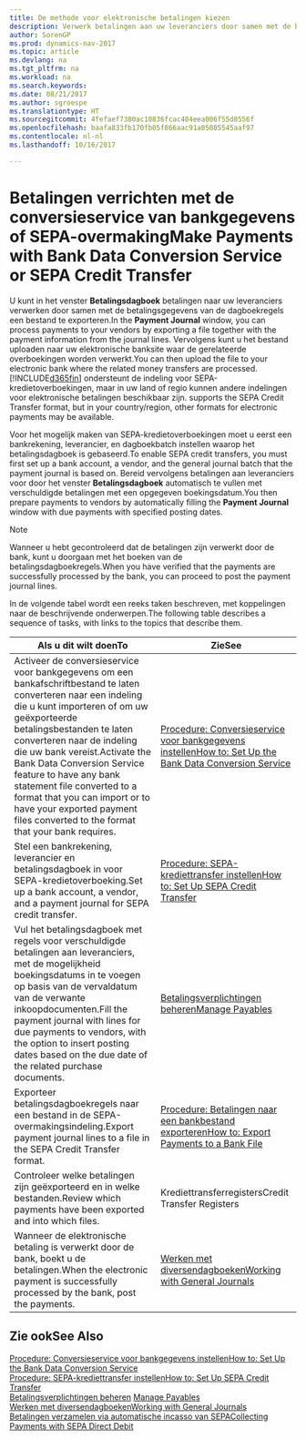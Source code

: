 ```yaml
---
title: De methode voor elektronische betalingen kiezen
description: Verwerk betalingen aan uw leveranciers door samen met de betalingsgegevens van de dagboekregels een bestand te exporteren.
author: SorenGP
ms.prod: dynamics-nav-2017
ms.topic: article
ms.devlang: na
ms.tgt_pltfrm: na
ms.workload: na
ms.search.keywords: 
ms.date: 08/21/2017
ms.author: sgroespe
ms.translationtype: HT
ms.sourcegitcommit: 4fefaef7380ac10836fcac404eea006f55d8556f
ms.openlocfilehash: baafa833fb170fb05f866aac91a05085545aaf97
ms.contentlocale: nl-nl
ms.lasthandoff: 10/16/2017

---
```

# <a name="make-payments-with-bank-data-conversion-service-or-sepa-credit-transfer"></a><span data-ttu-id="4ed6e-103">Betalingen verrichten met de conversieservice van bankgegevens of SEPA-overmaking</span><span class="sxs-lookup"><span data-stu-id="4ed6e-103">Make Payments with Bank Data Conversion Service or SEPA Credit Transfer</span></span>
<span data-ttu-id="4ed6e-104">U kunt in het venster **Betalingsdagboek** betalingen naar uw leveranciers verwerken door samen met de betalingsgegevens van de dagboekregels een bestand te exporteren.</span><span class="sxs-lookup"><span data-stu-id="4ed6e-104">In the **Payment Journal** window, you can process payments to your vendors by exporting a file together with the payment information from the journal lines.</span></span> <span data-ttu-id="4ed6e-105">Vervolgens kunt u het bestand uploaden naar uw elektronische banksite waar de gerelateerde overboekingen worden verwerkt.</span><span class="sxs-lookup"><span data-stu-id="4ed6e-105">You can then upload the file to your electronic bank where the related money transfers are processed.</span></span> [!INCLUDE[d365fin](includes/d365fin_md.md)]<span data-ttu-id="4ed6e-106"> ondersteunt de indeling voor SEPA-kredietoverboekingen, maar in uw land of regio kunnen andere indelingen voor elektronische betalingen beschikbaar zijn.</span><span class="sxs-lookup"><span data-stu-id="4ed6e-106"> supports the SEPA Credit Transfer format, but in your country/region, other formats for electronic payments may be available.</span></span>   

 <span data-ttu-id="4ed6e-107">Voor het mogelijk maken van SEPA-kredietoverboekingen moet u eerst een bankrekening, leverancier, en dagboekbatch instellen waarop het betalingsdagboek is gebaseerd.</span><span class="sxs-lookup"><span data-stu-id="4ed6e-107">To enable SEPA credit transfers, you must first set up a bank account, a vendor, and the general journal batch that the payment journal is based on.</span></span> <span data-ttu-id="4ed6e-108">Bereid vervolgens betalingen aan leveranciers voor door het venster **Betalingsdagboek** automatisch te vullen met verschuldigde betalingen met een opgegeven boekingsdatum.</span><span class="sxs-lookup"><span data-stu-id="4ed6e-108">You then prepare payments to vendors by automatically filling the **Payment Journal** window with due payments with specified posting dates.</span></span>  

> [!NOTE]  
>  <span data-ttu-id="4ed6e-109">Wanneer u hebt gecontroleerd dat de betalingen zijn verwerkt door de bank, kunt u doorgaan met het boeken van de betalingsdagboekregels.</span><span class="sxs-lookup"><span data-stu-id="4ed6e-109">When you have verified that the payments are successfully processed by the bank, you can proceed to post the payment journal lines.</span></span>  

 <span data-ttu-id="4ed6e-110">In de volgende tabel wordt een reeks taken beschreven, met koppelingen naar de beschrijvende onderwerpen.</span><span class="sxs-lookup"><span data-stu-id="4ed6e-110">The following table describes a sequence of tasks, with links to the topics that describe them.</span></span>   

|<span data-ttu-id="4ed6e-111">**Als u dit wilt doen**</span><span class="sxs-lookup"><span data-stu-id="4ed6e-111">**To**</span></span>|<span data-ttu-id="4ed6e-112">**Zie**</span><span class="sxs-lookup"><span data-stu-id="4ed6e-112">**See**</span></span>|  
|------------|-------------|  
|<span data-ttu-id="4ed6e-113">Activeer de conversieservice voor bankgegevens om een bankafschriftbestand te laten converteren naar een indeling die u kunt importeren of om uw geëxporteerde betalingsbestanden te laten converteren naar de indeling die uw bank vereist.</span><span class="sxs-lookup"><span data-stu-id="4ed6e-113">Activate the Bank Data Conversion Service feature to have any bank statement file converted to a format that you can import or to have your exported payment files converted to the format that your bank requires.</span></span>|[<span data-ttu-id="4ed6e-114">Procedure: Conversieservice voor bankgegevens instellen</span><span class="sxs-lookup"><span data-stu-id="4ed6e-114">How to: Set Up the Bank Data Conversion Service</span></span>](bank-how-setup-bank-data-conversion-service.md)|  
|<span data-ttu-id="4ed6e-115">Stel een bankrekening, leverancier en betalingsdagboek in voor SEPA-kredietoverboeking.</span><span class="sxs-lookup"><span data-stu-id="4ed6e-115">Set up a bank account, a vendor, and a payment journal for SEPA credit transfer.</span></span>|[<span data-ttu-id="4ed6e-116">Procedure: SEPA-krediettransfer instellen</span><span class="sxs-lookup"><span data-stu-id="4ed6e-116">How to: Set Up SEPA Credit Transfer</span></span>](finance-how-to-set-up-sepa-credit-transfer.md)|  
|<span data-ttu-id="4ed6e-117">Vul het betalingsdagboek met regels voor verschuldigde betalingen aan leveranciers, met de mogelijkheid boekingsdatums in te voegen op basis van de vervaldatum van de verwante inkoopdocumenten.</span><span class="sxs-lookup"><span data-stu-id="4ed6e-117">Fill the payment journal with lines for due payments to vendors, with the option to insert posting dates based on the due date of the related purchase documents.</span></span>|[<span data-ttu-id="4ed6e-118">Betalingsverplichtingen beheren</span><span class="sxs-lookup"><span data-stu-id="4ed6e-118">Manage Payables</span></span>](payables-manage-payables.md)|  
|<span data-ttu-id="4ed6e-119">Exporteer betalingsdagboekregels naar een bestand in de SEPA-overmakingsindeling.</span><span class="sxs-lookup"><span data-stu-id="4ed6e-119">Export payment journal lines to a file in the SEPA Credit Transfer format.</span></span>|[<span data-ttu-id="4ed6e-120">Procedure: Betalingen naar een bankbestand exporteren</span><span class="sxs-lookup"><span data-stu-id="4ed6e-120">How to: Export Payments to a Bank File</span></span>](payables-how-export-payments-bank-file.md)|  
|<span data-ttu-id="4ed6e-121">Controleer welke betalingen zijn geëxporteerd en in welke bestanden.</span><span class="sxs-lookup"><span data-stu-id="4ed6e-121">Review which payments have been exported and into which files.</span></span>|<span data-ttu-id="4ed6e-122">Krediettransferregisters</span><span class="sxs-lookup"><span data-stu-id="4ed6e-122">Credit Transfer Registers</span></span>|  
|<span data-ttu-id="4ed6e-123">Wanneer de elektronische betaling is verwerkt door de bank, boekt u de betalingen.</span><span class="sxs-lookup"><span data-stu-id="4ed6e-123">When the electronic payment is successfully processed by the bank, post the payments.</span></span>|[<span data-ttu-id="4ed6e-124">Werken met diversendagboeken</span><span class="sxs-lookup"><span data-stu-id="4ed6e-124">Working with General Journals</span></span>](ui-work-general-journals.md)|  

## <a name="see-also"></a><span data-ttu-id="4ed6e-125">Zie ook</span><span class="sxs-lookup"><span data-stu-id="4ed6e-125">See Also</span></span>  
[<span data-ttu-id="4ed6e-126">Procedure: Conversieservice voor bankgegevens instellen</span><span class="sxs-lookup"><span data-stu-id="4ed6e-126">How to: Set Up the Bank Data Conversion Service</span></span>](bank-how-setup-bank-data-conversion-service.md)  
[<span data-ttu-id="4ed6e-127">Procedure: SEPA-krediettransfer instellen</span><span class="sxs-lookup"><span data-stu-id="4ed6e-127">How to: Set Up SEPA Credit Transfer</span></span>](finance-how-to-set-up-sepa-credit-transfer.md)  
<span data-ttu-id="4ed6e-128">[Betalingsverplichtingen beheren](payables-manage-payables.md) </span><span class="sxs-lookup"><span data-stu-id="4ed6e-128">[Manage Payables](payables-manage-payables.md) </span></span>  
[<span data-ttu-id="4ed6e-129">Werken met diversendagboeken</span><span class="sxs-lookup"><span data-stu-id="4ed6e-129">Working with General Journals</span></span>](ui-work-general-journals.md)  
[<span data-ttu-id="4ed6e-130">Betalingen verzamelen via automatische incasso van SEPA</span><span class="sxs-lookup"><span data-stu-id="4ed6e-130">Collecting Payments with SEPA Direct Debit</span></span>](finance-collect-payments-with-sepa-direct-debit.md)   

